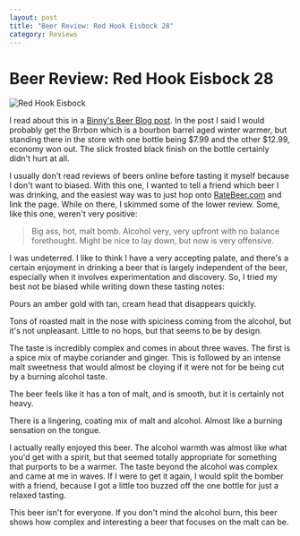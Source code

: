 ```yaml
---
layout: post
title: "Beer Review: Red Hook Eisbock 28"
category: Reviews
---
```


Beer Review: Red Hook Eisbock 28
================================

![Red Hook Eisbock](http://www.yeastboundanddown.com/wp-content/uploads/2010/10/IMG_20101026_1952591-e1288968286583-764x1024.jpg "RedHook Eisbock")

I read about this in a [Binny's Beer Blog post](http://www.binnys.com/blogs/post.cfm/widmer-redhook-unveil-limited-release-beers). In the post I said I would probably get the Brrbon which is a bourbon barrel aged winter warmer, but standing there in the store with one bottle being $7.99 and the other $12.99, economy won out. The slick frosted black finish on the bottle certainly didn't hurt at all.

I usually don't read reviews of beers online before tasting it myself because I don't want to biased. With this one, I wanted to tell a friend which beer I was drinking, and the easiest way was to just hop onto [RateBeer.com](http://ratebeer.com) and link the page. While on there, I skimmed some of the lower review. Some, like this one, weren't very positive:

> Big ass, hot, malt bomb. Alcohol very, very upfront with no balance forethought. Might be nice to lay down, but now is very offensive.

I was undeterred. I like to think I have a very accepting palate, and there's a certain enjoyment in drinking a beer that is largely independent of the beer, especially when it involves experimentation and discovery. So, I tried my best not be biased while writing down these tasting notes:

Pours an amber gold with tan, cream head that disappears quickly.

Tons of roasted malt in the nose with spiciness coming from the alcohol, but it's not unpleasant. Little to no hops, but that seems to be by design.

The taste is incredibly complex and comes in about three waves. The first is a spice mix of maybe coriander and ginger. This is followed by an intense malt sweetness that would almost be cloying if it were not for be being cut by a burning alcohol taste.

The beer feels like it has a ton of malt, and is smooth, but it is certainly not heavy.

There is a lingering, coating mix of malt and alcohol. Almost like a burning sensation on the tongue.

I actually really enjoyed this beer. The alcohol warmth was almost like what you'd get with a spirit, but that seemed totally appropriate for something that purports to be a warmer. The taste beyond the alcohol was complex and came at me in waves. If I were to get it again, I would split the bomber with a friend, because I got a little too buzzed off the one bottle for just a relaxed tasting.

This beer isn't for everyone. If you don't mind the alcohol burn, this beer shows how complex and interesting a beer that focuses on the malt can be.